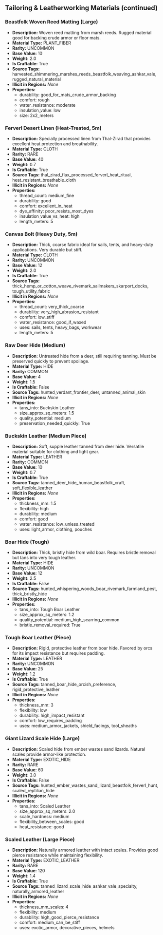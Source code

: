 ## Tailoring & Leatherworking Materials (continued)

### Beastfolk Woven Reed Matting (Large)
- **Description:** Woven reed matting from marsh reeds. Rugged material good for backing crude armor or floor mats.
- **Material Type:** PLANT_FIBER
- **Rarity:** UNCOMMON
- **Base Value:** 10
- **Weight:** 2.0
- **Is Craftable:** True
- **Source Tags:** harvested_shimmering_marshes_reeds_beastfolk_weaving_ashkar_vale, rugged_natural_material
- **Illicit in Regions:** *None*
- **Properties:**
  - durability: good_for_mats_crude_armor_backing
  - comfort: rough
  - water_resistance: moderate
  - insulation_value: low
  - size: 2x2_meters

### Ferverl Desert Linen (Heat-Treated, 5m)
- **Description:** Specially processed linen from Thal-Zirad that provides excellent heat protection and breathability.
- **Material Type:** CLOTH
- **Rarity:** RARE
- **Base Value:** 40
- **Weight:** 0.7
- **Is Craftable:** True
- **Source Tags:** thal_zirad_flax_processed_ferverl_heat_ritual, heat_resistant_breathable_cloth
- **Illicit in Regions:** *None*
- **Properties:**
  - thread_count: medium_fine
  - durability: good
  - comfort: excellent_in_heat
  - dye_affinity: poor_resists_most_dyes
  - insulation_value_vs_heat: high
  - length_meters: 5

### Canvas Bolt (Heavy Duty, 5m)
- **Description:** Thick, coarse fabric ideal for sails, tents, and heavy-duty applications. Very durable but stiff.
- **Material Type:** CLOTH
- **Rarity:** UNCOMMON
- **Base Value:** 12
- **Weight:** 2.0
- **Is Craftable:** True
- **Source Tags:** thick_hemp_or_cotton_weave_rivemark_sailmakers_skarport_docks, tough_utility_fabric
- **Illicit in Regions:** *None*
- **Properties:**
  - thread_count: very_thick_coarse
  - durability: very_high_abrasion_resistant
  - comfort: low_stiff
  - water_resistance: good_if_waxed
  - uses: sails, tents, heavy_bags, workwear
  - length_meters: 5

### Raw Deer Hide (Medium)
- **Description:** Untreated hide from a deer, still requiring tanning. Must be preserved quickly to prevent spoilage.
- **Material Type:** HIDE
- **Rarity:** COMMON
- **Base Value:** 4
- **Weight:** 1.5
- **Is Craftable:** False
- **Source Tags:** hunted_verdant_frontier_deer, untanned_animal_skin
- **Illicit in Regions:** *None*
- **Properties:**
  - tans_into: Buckskin Leather
  - size_approx_sq_meters: 1.5
  - quality_potential: medium
  - preservation_needed_quickly: True

### Buckskin Leather (Medium Piece)
- **Description:** Soft, supple leather tanned from deer hide. Versatile material suitable for clothing and light gear.
- **Material Type:** LEATHER
- **Rarity:** COMMON
- **Base Value:** 10
- **Weight:** 0.7
- **Is Craftable:** True
- **Source Tags:** tanned_deer_hide_human_beastfolk_craft, soft_flexible_leather
- **Illicit in Regions:** *None*
- **Properties:**
  - thickness_mm: 1.5
  - flexibility: high
  - durability: medium
  - comfort: good
  - water_resistance: low_unless_treated
  - uses: light_armor, clothing, pouches

### Boar Hide (Tough)
- **Description:** Thick, bristly hide from wild boar. Requires bristle removal but tans into very tough leather.
- **Material Type:** HIDE
- **Rarity:** UNCOMMON
- **Base Value:** 12
- **Weight:** 2.5
- **Is Craftable:** False
- **Source Tags:** hunted_whispering_woods_boar_rivemark_farmland_pest, thick_bristly_hide
- **Illicit in Regions:** *None*
- **Properties:**
  - tans_into: Tough Boar Leather
  - size_approx_sq_meters: 1.2
  - quality_potential: medium_high_scarring_common
  - bristle_removal_required: True

### Tough Boar Leather (Piece)
- **Description:** Rigid, protective leather from boar hide. Favored by orcs for its impact resistance but requires padding.
- **Material Type:** LEATHER
- **Rarity:** UNCOMMON
- **Base Value:** 25
- **Weight:** 1.2
- **Is Craftable:** True
- **Source Tags:** tanned_boar_hide_orcish_preference, rigid_protective_leather
- **Illicit in Regions:** *None*
- **Properties:**
  - thickness_mm: 3
  - flexibility: low
  - durability: high_impact_resistant
  - comfort: low_requires_padding
  - uses: medium_armor_jackets, shield_facings, tool_sheaths

### Giant Lizard Scale Hide (Large)
- **Description:** Scaled hide from ember wastes sand lizards. Natural scales provide armor-like protection.
- **Material Type:** EXOTIC_HIDE
- **Rarity:** RARE
- **Base Value:** 60
- **Weight:** 3.0
- **Is Craftable:** False
- **Source Tags:** hunted_ember_wastes_sand_lizard_beastfolk_ferverl_hunt, scaled_reptilian_hide
- **Illicit in Regions:** *None*
- **Properties:**
  - tans_into: Scaled Leather
  - size_approx_sq_meters: 2.0
  - scale_hardness: medium
  - flexibility_between_scales: good
  - heat_resistance: good

### Scaled Leather (Large Piece)
- **Description:** Naturally armored leather with intact scales. Provides good pierce resistance while maintaining flexibility.
- **Material Type:** EXOTIC_LEATHER
- **Rarity:** RARE
- **Base Value:** 120
- **Weight:** 1.4
- **Is Craftable:** True
- **Source Tags:** tanned_lizard_scale_hide_ashkar_vale_specialty, naturally_armored_leather
- **Illicit in Regions:** *None*
- **Properties:**
  - thickness_mm_scales: 4
  - flexibility: medium
  - durability: high_good_pierce_resistance
  - comfort: medium_can_be_stiff
  - uses: exotic_armor, decorative_pieces, helmets

<!-- ...continue with all tailoring/leatherworking materials, threads, fasteners, dyes, and then alchemy, jewelcrafting, relicsmithing, etc. in this detailed format... -->